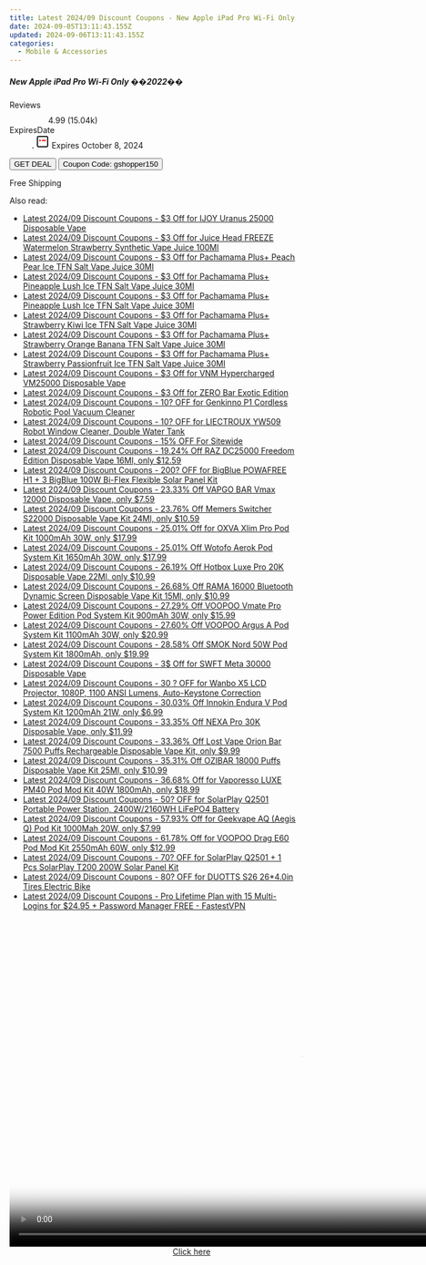 ```yaml
---
title: Latest 2024/09 Discount Coupons - New Apple iPad Pro Wi-Fi Only ��2022��
date: 2024-09-05T13:11:43.155Z
updated: 2024-09-06T13:11:43.155Z
categories:
  - Mobile & Accessories
---
```



<div class="max-w-4xl mx-auto grid grid-cols-1 lg:max-w-5xl lg:gap-x-20 lg:grid-cols-2">
  <div class="relative p-3 col-start-1 row-start-1 flex flex-col-reverse rounded-lg bg-gradient-to-t from-black/75 via-black/0 sm:bg-none sm:row-start-2 sm:p-0 lg:row-start-1">
    <h5 class="mt-1 text-lg font-semibold text-white sm:text-slate-900 md:text-2xl dark:sm:text-white">New Apple iPad Pro Wi-Fi Only ��2022��</h5>
  </div>
  
  <div class="col-start-1 col-end-3 row-start-1 grid gap-4 sm:mb-6 sm:grid-cols-4 lg:col-start-2 lg:row-span-6 lg:row-end-6 lg:mb-0 lg:gap-6">
    
  </div>
  <dl class="row-start-2 mt-4 flex items-center text-xs font-medium sm:row-start-3 sm:mt-1 md:mt-2.5 lg:row-start-2">
    <dt class="sr-only">Reviews</dt>
    <dd class="flex items-center text-indigo-600 dark:text-indigo-400">
      <svg width="24" height="24" fill="none" aria-hidden="true" class="mr-1 stroke-current dark:stroke-indigo-500">
        <path d="m12 5 2 5h5l-4 4 2.103 5L12 16l-5.103 3L9 14l-4-4h5l2-5Z" stroke-width="2" stroke-linecap="round" stroke-linejoin="round" />
      </svg>
      <span>4.99 <span class="font-normal text-slate-400">(15.04k)</span></span>
    </dd>
    <dt class="sr-only">ExpiresDate</dt>
    <dd class="flex items-center">
      <svg width="2" height="2" aria-hidden="true" fill="currentColor" class="mx-3 text-slate-300">
        <circle cx="1" cy="1" r="1" />
      </svg>
      <svg width="24" height="24" viewBox="0 0 24 24" fill="none" stroke="currentColor" stroke-width="2">
        <rect x="3" y="3" width="18" height="18" rx="2" fill="#fff" />
        <path d="M6 10L18 10" stroke="red" stroke-width="2" fill="none" />
        <path d="M10 6L10 18" stroke="#fff" stroke-width="2" fill="none" />
      </svg>
      Expires October 8, 2024    </dd>
  </dl>
  <div class="col-start-1 row-start-3 mt-4 self-center sm:col-start-2 sm:row-span-2 sm:row-start-2 sm:mt-0 lg:col-start-1 lg:row-start-3 lg:row-end-4 lg:mt-6">
    <button type="button" onClick="javascript:window.open(decodeURIComponent('https%3A%2F%2Fwww.shareasale.com%2Fu.cfm%3Fd%3D1118149%26m%3D97331%26u%3D4338022'), '_blank');void(0);" class="rounded-lg bg-red-600 px-3 py-2 text-sm font-medium leading-6 text-white">GET DEAL</button>
    <button type="button" onClick="javascript:window.open(decodeURIComponent('https%3A%2F%2Fwww.shareasale.com%2Fu.cfm%3Fd%3D1118149%26m%3D97331%26u%3D4338022'), '_blank');void(0);" class="border-dashed border-2 border-indigo-600 bg-green-100 text-sm leading-6 font-medium py-2 px-3 rounded-lg">Coupon Code: gshopper150</button>
  </div>
  <p class="col-start-1 mt-4 text-sm leading-6 sm:col-span-2 lg:col-span-1 lg:row-start-4 lg:mt-6 dark:text-slate-400">
    Free Shipping 
  </p>
</div>
<span class="atpl-alsoreadstyle">Also read:</span>
<div><ul>
<li><a href="https://coupons.techidaily.com/coupon-1123215-share-59344-sale/"><u>Latest 2024/09 Discount Coupons - $3 Off for IJOY Uranus 25000 Disposable Vape</u></a></li>
<li><a href="https://coupons.techidaily.com/coupon-1122239-share-59344-sale/"><u>Latest 2024/09 Discount Coupons - $3 Off for Juice Head FREEZE Watermelon Strawberry Synthetic Vape Juice 100Ml</u></a></li>
<li><a href="https://coupons.techidaily.com/coupon-1122237-share-59344-sale/"><u>Latest 2024/09 Discount Coupons - $3 Off for Pachamama Plus+ Peach Pear Ice TFN Salt Vape Juice 30Ml</u></a></li>
<li><a href="https://coupons.techidaily.com/coupon-1123217-share-59344-sale/"><u>Latest 2024/09 Discount Coupons - $3 Off for Pachamama Plus+ Pineapple Lush Ice TFN Salt Vape Juice 30Ml</u></a></li>
<li><a href="https://coupons.techidaily.com/coupon-1122230-share-59344-sale/"><u>Latest 2024/09 Discount Coupons - $3 Off for Pachamama Plus+ Pineapple Lush Ice TFN Salt Vape Juice 30Ml</u></a></li>
<li><a href="https://coupons.techidaily.com/coupon-1122236-share-59344-sale/"><u>Latest 2024/09 Discount Coupons - $3 Off for Pachamama Plus+ Strawberry Kiwi Ice TFN Salt Vape Juice 30Ml</u></a></li>
<li><a href="https://coupons.techidaily.com/coupon-1122238-share-59344-sale/"><u>Latest 2024/09 Discount Coupons - $3 Off for Pachamama Plus+ Strawberry Orange Banana TFN Salt Vape Juice 30Ml</u></a></li>
<li><a href="https://coupons.techidaily.com/coupon-1122231-share-59344-sale/"><u>Latest 2024/09 Discount Coupons - $3 Off for Pachamama Plus+ Strawberry Passionfruit Ice TFN Salt Vape Juice 30Ml</u></a></li>
<li><a href="https://coupons.techidaily.com/coupon-1123212-share-59344-sale/"><u>Latest 2024/09 Discount Coupons - $3 Off for VNM Hypercharged VM25000 Disposable Vape</u></a></li>
<li><a href="https://coupons.techidaily.com/coupon-1123213-share-59344-sale/"><u>Latest 2024/09 Discount Coupons - $3 Off for ZERO Bar Exotic Edition</u></a></li>
<li><a href="https://coupons.techidaily.com/coupon-1123317-share-77450-sale/"><u>Latest 2024/09 Discount Coupons - 10? OFF for Genkinno P1 Cordless Robotic Pool Vacuum Cleaner</u></a></li>
<li><a href="https://coupons.techidaily.com/coupon-1123314-share-77450-sale/"><u>Latest 2024/09 Discount Coupons - 10? OFF for LIECTROUX YW509 Robot Window Cleaner, Double Water Tank</u></a></li>
<li><a href="https://coupons.techidaily.com/coupon-1117602-share-156155-sale/"><u>Latest 2024/09 Discount Coupons - 15% OFF For Sitewide</u></a></li>
<li><a href="https://coupons.techidaily.com/coupon-1122401-share-90958-sale/"><u>Latest 2024/09 Discount Coupons - 19.24% Off RAZ DC25000 Freedom Edition Disposable Vape 16Ml, only $12.59</u></a></li>
<li><a href="https://coupons.techidaily.com/coupon-1123305-share-77450-sale/"><u>Latest 2024/09 Discount Coupons - 200? OFF for BigBlue POWAFREE H1 + 3 BigBlue 100W Bi-Flex Flexible Solar Panel Kit</u></a></li>
<li><a href="https://coupons.techidaily.com/coupon-1104595-share-90958-sale/"><u>Latest 2024/09 Discount Coupons - 23.33% Off VAPGO BAR Vmax 12000 Disposable Vape, only $7.59</u></a></li>
<li><a href="https://coupons.techidaily.com/coupon-1122404-share-90958-sale/"><u>Latest 2024/09 Discount Coupons - 23.76% Off Memers Switcher S22000 Disposable Vape Kit 24Ml, only $10.59</u></a></li>
<li><a href="https://coupons.techidaily.com/coupon-1021497-share-90958-sale/"><u>Latest 2024/09 Discount Coupons - 25.01% Off for OXVA Xlim Pro Pod Kit 1000mAh 30W, only $17.99</u></a></li>
<li><a href="https://coupons.techidaily.com/coupon-1123003-share-90958-sale/"><u>Latest 2024/09 Discount Coupons - 25.01% Off Wotofo Aerok Pod System Kit 1650mAh 30W, only $17.99</u></a></li>
<li><a href="https://coupons.techidaily.com/coupon-1122653-share-90958-sale/"><u>Latest 2024/09 Discount Coupons - 26.19% Off Hotbox Luxe Pro 20K Disposable Vape 22Ml, only $10.99</u></a></li>
<li><a href="https://coupons.techidaily.com/coupon-1104216-share-90958-sale/"><u>Latest 2024/09 Discount Coupons - 26.68% Off RAMA 16000 Bluetooth Dynamic Screen Disposable Vape Kit 15Ml, only $10.99</u></a></li>
<li><a href="https://coupons.techidaily.com/coupon-1122650-share-90958-sale/"><u>Latest 2024/09 Discount Coupons - 27.29% Off VOOPOO Vmate Pro Power Edition Pod System Kit 900mAh 30W, only $15.99</u></a></li>
<li><a href="https://coupons.techidaily.com/coupon-1122208-share-90958-sale/"><u>Latest 2024/09 Discount Coupons - 27.60% Off VOOPOO Argus A Pod System Kit 1100mAh 30W, only $20.99</u></a></li>
<li><a href="https://coupons.techidaily.com/coupon-1123004-share-90958-sale/"><u>Latest 2024/09 Discount Coupons - 28.58% Off SMOK Nord 50W Pod System Kit 1800mAh, only $19.99</u></a></li>
<li><a href="https://coupons.techidaily.com/coupon-1122229-share-59344-sale/"><u>Latest 2024/09 Discount Coupons - 3$ Off for SWFT Meta 30000 Disposable Vape</u></a></li>
<li><a href="https://coupons.techidaily.com/coupon-1099666-share-77450-sale/"><u>Latest 2024/09 Discount Coupons - 30 ? OFF for Wanbo X5 LCD Projector, 1080P, 1100 ANSI Lumens, Auto-Keystone Correction</u></a></li>
<li><a href="https://coupons.techidaily.com/coupon-1123002-share-90958-sale/"><u>Latest 2024/09 Discount Coupons - 30.03% Off Innokin Endura V Pod System Kit 1200mAh 21W, only $6.99</u></a></li>
<li><a href="https://coupons.techidaily.com/coupon-1122654-share-90958-sale/"><u>Latest 2024/09 Discount Coupons - 33.35% Off NEXA Pro 30K Disposable Vape, only $11.99</u></a></li>
<li><a href="https://coupons.techidaily.com/coupon-1023861-share-90958-sale/"><u>Latest 2024/09 Discount Coupons - 33.36% Off Lost Vape Orion Bar 7500 Puffs Rechargeable Disposable Vape Kit, only $9.99</u></a></li>
<li><a href="https://coupons.techidaily.com/coupon-1094870-share-90958-sale/"><u>Latest 2024/09 Discount Coupons - 35.31% Off OZIBAR 18000 Puffs Disposable Vape Kit 25Ml, only $10.99</u></a></li>
<li><a href="https://coupons.techidaily.com/coupon-718521-share-90958-sale/"><u>Latest 2024/09 Discount Coupons - 36.68% Off for Vaporesso LUXE PM40 Pod Mod Kit 40W 1800mAh, only $18.99</u></a></li>
<li><a href="https://coupons.techidaily.com/coupon-1123309-share-77450-sale/"><u>Latest 2024/09 Discount Coupons - 50? OFF for SolarPlay Q2501 Portable Power Station, 2400W/2160WH LiFePO4 Battery</u></a></li>
<li><a href="https://coupons.techidaily.com/coupon-1036502-share-90958-sale/"><u>Latest 2024/09 Discount Coupons - 57.93% Off for Geekvape AQ (Aegis Q) Pod Kit 1000Mah 20W, only $7.99</u></a></li>
<li><a href="https://coupons.techidaily.com/coupon-942013-share-90958-sale/"><u>Latest 2024/09 Discount Coupons - 61.78% Off for VOOPOO Drag E60 Pod Mod Kit 2550mAh 60W, only $12.99</u></a></li>
<li><a href="https://coupons.techidaily.com/coupon-1123311-share-77450-sale/"><u>Latest 2024/09 Discount Coupons - 70? OFF for SolarPlay Q2501 + 1 Pcs SolarPlay T200 200W Solar Panel Kit</u></a></li>
<li><a href="https://coupons.techidaily.com/coupon-1122642-share-77450-sale/"><u>Latest 2024/09 Discount Coupons - 80? OFF for DUOTTS S26 26*4.0in Tires Electric Bike</u></a></li>
<li><a href="https://coupons.techidaily.com/coupon-1122040-share-79370-sale/"><u>Latest 2024/09 Discount Coupons - Pro Lifetime Plan with 15 Multi-Logins for $24.95 + Password Manager FREE - FastestVPN</u></a></li>
</ul></div>

<ins class="adsbygoogle"
      style="display:block"
      data-ad-client="ca-pub-7571918770474297"
      data-ad-slot="8358498916"
      data-ad-format="auto"
      data-full-width-responsive="true"></ins>
<!-- affiliate ads begin -->
<span id="1444782">
					<video width="1024" height="576" style="cursor:pointer"
           poster="//a.impactradius-go.com/display-clicktoplayimage/1444782.png"
           onclick="if(!this.playClicked){this.play();this.setAttribute('controls',true);this.playClicked=true;}">
	   <source src="//a.impactradius-go.com/display-ad/14559-1444782">
	   <img src="//a.impactradius-go.com/display-clicktoplayimage/1444782.png" style="border: none; height: 100%; width: 100%; object-fit: contain">
	</video>
	<div style="width:640px;text-align:center"><a href="javascript:window.open(decodeURIComponent('https%3A%2F%2Fpropmoneyinc.pxf.io%2Fc%2F5597632%2F1444782%2F14559'), '_blank');void(0);">Click here</a></div>
</span>
<img height="0" width="0" src="https://imp.pxf.io/i/5597632/1444782/14559" style="position:absolute;visibility:hidden;" border="0" />
<!-- affiliate ads end -->